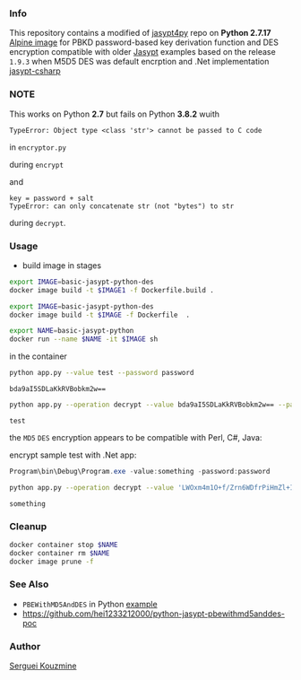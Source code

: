 ### Info

This repository contains a modified of [jasypt4py](https://github.com/fareliner/jasypt4py/tree/master/jasypt4py) repo on __Python 2.7.17__ [Alpine image](https://hub.docker.com/layers/library/python/2.7.17-alpine/images/sha256-9498bbbbf0bc567b2b729853f0a1eaac025401d1a089ee96cd237f58da2e7400)
for PBKD password-based key derivation function and DES encryption compatible with older [Jasypt](http://www.jasypt.org) examples based on the release `1.9.3` when M5D5 DES was default encrption
and .Net implementation [jasypt-csharp](https://github.com/sergueik/powershell_samples/tree/master/csharp/jasypt-csharp)

### NOTE 
This works on Python __2.7__ but fails on Python __3.8.2__ wuith 
```text
TypeError: Object type <class 'str'> cannot be passed to C code
```
in `encryptor.py`

during `encrypt`

and 
```text
key = password + salt
TypeError: can only concatenate str (not "bytes") to str
```
during `decrypt`.
### Usage

* build image in stages
```sh
export IMAGE=basic-jasypt-python-des
docker image build -t $IMAGE1 -f Dockerfile.build .
```

```sh
export IMAGE=basic-jasypt-python-des
docker image build -t $IMAGE -f Dockerfile  .
```
```sh
export NAME=basic-jasypt-python
docker run --name $NAME -it $IMAGE sh
```

in the container

```sh
python app.py --value test --password password
```
```text
bda9aI5SDLaKkRVBobkm2w==
```
```sh
python app.py --operation decrypt --value bda9aI5SDLaKkRVBobkm2w== --password password
```
```text
test
```
the `MD5` `DES` encryption appears to be compatible with Perl, C#, Java: 

encrypt sample test with .Net app:
```powershell
Program\bin\Debug\Program.exe -value:something -password:password
```


```sh
python app.py --operation decrypt --value 'LWOxm4m1O+f/Zrn6WDfrPiHmZl+IugiE' --password password
```
```text
something
```
### Cleanup
```sh
docker container stop $NAME
docker container rm $NAME
docker image prune -f
```
### See Also 
  * `PBEWithMD5AndDES` in Python [example](https://github.com/lemonprogis/python-jasypt)
  * https://github.com/hei1233212000/python-jasypt-pbewithmd5anddes-poc

### Author
[Serguei Kouzmine](kouzmine_serguei@yahoo.com)
